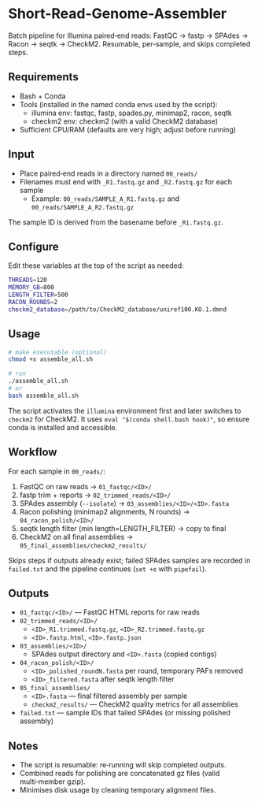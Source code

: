 # Short-Read-Genome-Assembler

Batch pipeline for Illumina paired‑end reads:
FastQC → fastp → SPAdes → Racon → seqtk → CheckM2.
Resumable, per‑sample, and skips completed steps.

## Requirements

- Bash + Conda
- Tools (installed in the named conda envs used by the script):
  - illumina env: fastqc, fastp, spades.py, minimap2, racon, seqtk
  - checkm2 env: checkm2 (with a valid CheckM2 database)
- Sufficient CPU/RAM (defaults are very high; adjust before running)

## Input

- Place paired‑end reads in a directory named `00_reads/`
- Filenames must end with `_R1.fastq.gz` and `_R2.fastq.gz` for each sample
  - Example: `00_reads/SAMPLE_A_R1.fastq.gz` and `00_reads/SAMPLE_A_R2.fastq.gz`

The sample ID is derived from the basename before `_R1.fastq.gz`.

## Configure

Edit these variables at the top of the script as needed:

```bash
THREADS=120
MEMORY_GB=800
LENGTH_FILTER=500
RACON_ROUNDS=2
checkm2_database=/path/to/CheckM2_database/uniref100.KO.1.dmnd
```

## Usage

```bash
# make executable (optional)
chmod +x assemble_all.sh

# run
./assemble_all.sh
# or
bash assemble_all.sh
```

The script activates the `illumina` environment first and later switches to `checkm2` for CheckM2.
It uses `eval "$(conda shell.bash hook)"`, so ensure conda is installed and accessible.

## Workflow

For each sample in `00_reads/`:

1. FastQC on raw reads → `01_fastqc/<ID>/`
2. fastp trim + reports → `02_trimmed_reads/<ID>/`
3. SPAdes assembly (`--isolate`) → `03_assemblies/<ID>/<ID>.fasta`
4. Racon polishing (minimap2 alignments, N rounds) → `04_racon_polish/<ID>/`
5. seqtk length filter (min length=LENGTH_FILTER) → copy to final
6. CheckM2 on all final assemblies → `05_final_assemblies/checkm2_results/`

Skips steps if outputs already exist; failed SPAdes samples are recorded in `failed.txt` and the pipeline continues (`set +e` with `pipefail`).

## Outputs

- `01_fastqc/<ID>/` — FastQC HTML reports for raw reads
- `02_trimmed_reads/<ID>/`
  - `<ID>_R1.trimmed.fastq.gz`, `<ID>_R2.trimmed.fastq.gz`
  - `<ID>.fastp.html`, `<ID>.fastp.json`
- `03_assemblies/<ID>/`
  - SPAdes output directory and `<ID>.fasta` (copied contigs)
- `04_racon_polish/<ID>/`
  - `<ID>_polished_roundN.fasta` per round, temporary PAFs removed
  - `<ID>_filtered.fasta` after seqtk length filter
- `05_final_assemblies/`
  - `<ID>.fasta` — final filtered assembly per sample
  - `checkm2_results/` — CheckM2 quality metrics for all assemblies
- `failed.txt` — sample IDs that failed SPAdes (or missing polished assembly)

## Notes

- The script is resumable: re‑running will skip completed outputs.
- Combined reads for polishing are concatenated gz files (valid multi‑member gzip).
- Minimises disk usage by cleaning temporary alignment files.
